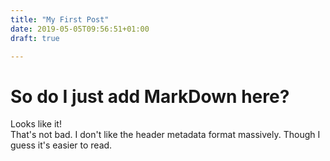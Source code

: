```yaml
---
title: "My First Post"
date: 2019-05-05T09:56:51+01:00
draft: true

---
```


# So do I just add MarkDown here?
Looks like it!  
That's not bad. I don't like the header metadata format massively. Though I guess it's easier to read.
